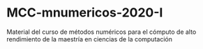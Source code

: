 # MCC-mnumericos-2020-I
Material del curso de métodos numéricos para el cómputo de alto rendimiento de la maestría en ciencias de la computación
